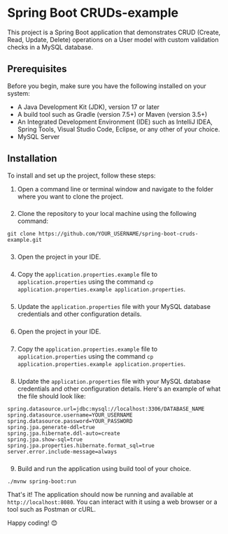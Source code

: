 # Spring Boot CRUDs-example

This project is a Spring Boot application that demonstrates CRUD (Create, Read, Update, Delete) operations on a User
model with custom validation checks in a MySQL database.

## Prerequisites

Before you begin, make sure you have the following installed on your system:

- A Java Development Kit (JDK), version 17 or later
- A build tool such as Gradle (version 7.5+) or Maven (version 3.5+)
- An Integrated Development Environment (IDE) such as IntelliJ IDEA, Spring Tools, Visual Studio Code, Eclipse, or any
  other of your choice.
- MySQL Server

## Installation

To install and set up the project, follow these steps:

1. Open a command line or terminal window and navigate to the folder where you want to clone the project.

###

2. Clone the repository to your local machine using the following command:

```
git clone https://github.com/YOUR_USERNAME/spring-boot-cruds-example.git
```

###

3. Open the project in your IDE.

###

4. Copy the `application.properties.example` file to `application.properties` using the
   command `cp application.properties.example application.properties`.

###

5. Update the `application.properties` file with your MySQL database credentials and other configuration details.

###

6. Open the project in your IDE.

###

7. Copy the `application.properties.example` file to `application.properties` using the
   command `cp application.properties.example application.properties`.

###

8. Update the `application.properties` file with your MySQL database credentials and other configuration details. Here's
   an example of what the file should look like:

```
spring.datasource.url=jdbc:mysql://localhost:3306/DATABASE_NAME
spring.datasource.username=YOUR_USERNAME
spring.datasource.password=YOUR_PASSWORD
spring.jpa.generate-ddl=true
spring.jpa.hibernate.ddl-auto=create
spring.jpa.show-sql=true
spring.jpa.properties.hibernate.format_sql=true
server.error.include-message=always
```

###

9. Build and run the application using build tool of your choice.

```
./mvnw spring-boot:run
```

That's it! The application should now be running and available at `http://localhost:8080`. You can interact with it
using a web browser or a tool such as Postman or cURL.

Happy coding! 😊
